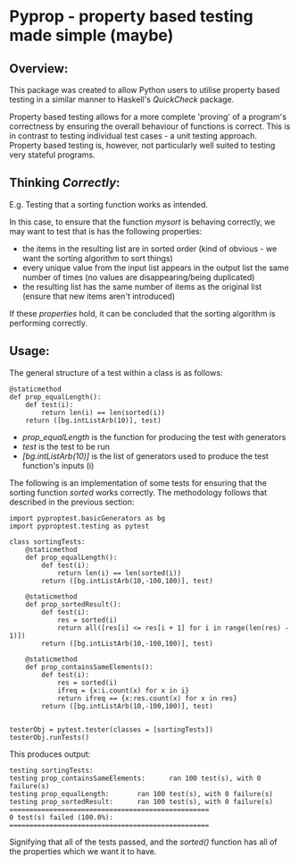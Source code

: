 # Pyprop - property based testing made simple (maybe)
## Overview:
This package was created to allow Python users to utilise property based testing in a similar manner to Haskell's _QuickCheck_ package.

Property based testing allows for a more complete 'proving' of a program's correctness by ensuring the overall behaviour of functions is correct. This is in contrast to testing individual test cases - a unit testing approach. Property based testing is, however, not particularly well suited to testing very stateful programs.

## Thinking _Correctly_:
E.g. Testing that a sorting function works as intended.

In this case, to ensure that the function _mysort_ is behaving correctly, we may want to test that is has the following properties:

- the items in the resulting list are in sorted order (kind of obvious - we want the sorting algorithm to sort things)
- every unique value from the input list appears in the output list the same number of times (no values are disappearing/being duplicated)
- the resulting list has the same number of items as the original list (ensure that new items aren't introduced)

If these _properties_ hold, it can be concluded that the sorting algorithm is performing correctly.

## Usage:
The general structure of a test within a class is as follows:

    @staticmethod
    def prop_equalLength():
        def test(i):
            return len(i) == len(sorted(i))
        return ([bg.intListArb(10)], test)

- _prop_equalLength_ is the function for producing the test with generators
- _test_ is the test to be run
- _[bg.intListArb(10)]_ is the list of generators used to produce the test function's inputs (i)

The following is an implementation of some tests for ensuring that the sorting function _sorted_ works correctly. The methodology follows that described in the previous section:

    import pyproptest.basicGenerators as bg
    import pyproptest.testing as pytest

    class sortingTests:
        @staticmethod
        def prop_equalLength():
            def test(i):
                return len(i) == len(sorted(i))
            return ([bg.intListArb(10,-100,100)], test)

        @staticmethod
        def prop_sortedResult():
            def test(i):
                res = sorted(i)
                return all([res[i] <= res[i + 1] for i in range(len(res) - 1)])
            return ([bg.intListArb(10,-100,100)], test)
        
        @staticmethod
        def prop_containsSameElements():
            def test(i):
                res = sorted(i)
                ifreq = {x:i.count(x) for x in i}
                return ifreq == {x:res.count(x) for x in res}
            return ([bg.intListArb(10,-100,100)], test)


    testerObj = pytest.tester(classes = [sortingTests])
    testerObj.runTests()

This produces output:

    testing sortingTests:
	testing prop_containsSameElements:		ran 100 test(s), with 0 failure(s)
	testing prop_equalLength:		ran 100 test(s), with 0 failure(s)
	testing prop_sortedResult:		ran 100 test(s), with 0 failure(s)
    ==================================================
    0 test(s) failed (100.0%):
    ==================================================

Signifying that all of the tests passed, and the _sorted()_ function has all of the properties which we want it to have.
